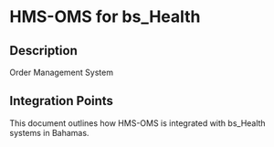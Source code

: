 # HMS-OMS for bs_Health

## Description

Order Management System

## Integration Points

This document outlines how HMS-OMS is integrated with bs_Health systems in Bahamas.
